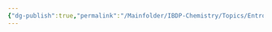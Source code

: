 ```yaml
---
{"dg-publish":true,"permalink":"/Mainfolder/IBDP-Chemistry/Topics/Entropy and spontaneity (HL)/"}
---
```


